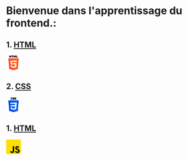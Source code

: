 # **Bienvenue dans l'apprentissage du frontend.:**



## 1. [HTML](https://github.com/mohameml/HTML)

 <a href="https://github.com/mohameml/HTML" target="_blank" rel="noreferrer"> <img src=".images/html.png" alt="python" width="40" height="40"/> </a>


## 2. [CSS](https://github.com/mohameml/CSS)

 <a href="https://github.com/mohameml/CSS" target="_blank" rel="noreferrer"> <img src=".images/css.png" alt="python" width="40" height="40"/> </a>



## 1. [HTML](https://github.com/mohameml/javascript)

 <a href="https://github.com/mohameml/javascript" target="_blank" rel="noreferrer"> <img src=".images/js.png" alt="python" width="40" height="40"/> </a>